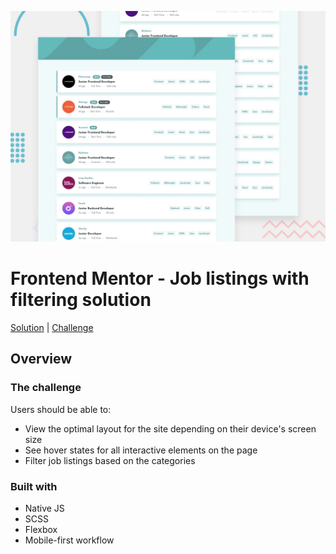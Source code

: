 ![Design preview for the Job listings with filtering coding challenge](./design/desktop-preview.jpg) 

# Frontend Mentor - Job listings with filtering solution

[Solution](https://hornetos21.github.io/static-job-listings-frontent-mentor/) | [Challenge](https://www.frontendmentor.io/challenges/job-listings-with-filtering-ivstIPCt)

## Overview

### The challenge

Users should be able to:

- View the optimal layout for the site depending on their device's screen size
- See hover states for all interactive elements on the page
- Filter job listings based on the categories

### Built with

- Native JS
- SCSS
- Flexbox
- Mobile-first workflow
